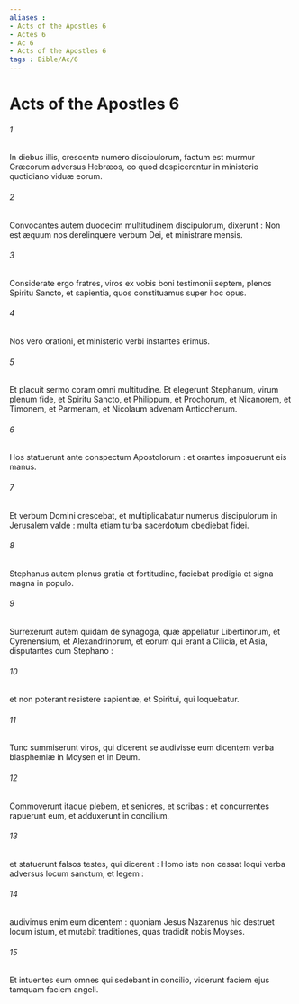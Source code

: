 ```yaml
---
aliases : 
- Acts of the Apostles 6
- Actes 6
- Ac 6
- Acts of the Apostles 6
tags : Bible/Ac/6
---
```


# Acts of the Apostles 6

###### 1
In diebus illis, crescente numero discipulorum, factum est murmur Græcorum adversus Hebræos, eo quod despicerentur in ministerio quotidiano viduæ eorum.
###### 2
Convocantes autem duodecim multitudinem discipulorum, dixerunt : Non est æquum nos derelinquere verbum Dei, et ministrare mensis.
###### 3
Considerate ergo fratres, viros ex vobis boni testimonii septem, plenos Spiritu Sancto, et sapientia, quos constituamus super hoc opus.
###### 4
Nos vero orationi, et ministerio verbi instantes erimus.
###### 5
Et placuit sermo coram omni multitudine. Et elegerunt Stephanum, virum plenum fide, et Spiritu Sancto, et Philippum, et Prochorum, et Nicanorem, et Timonem, et Parmenam, et Nicolaum advenam Antiochenum.
###### 6
Hos statuerunt ante conspectum Apostolorum : et orantes imposuerunt eis manus.
###### 7
Et verbum Domini crescebat, et multiplicabatur numerus discipulorum in Jerusalem valde : multa etiam turba sacerdotum obediebat fidei.
###### 8
Stephanus autem plenus gratia et fortitudine, faciebat prodigia et signa magna in populo.
###### 9
Surrexerunt autem quidam de synagoga, quæ appellatur Libertinorum, et Cyrenensium, et Alexandrinorum, et eorum qui erant a Cilicia, et Asia, disputantes cum Stephano :
###### 10
et non poterant resistere sapientiæ, et Spiritui, qui loquebatur.
###### 11
Tunc summiserunt viros, qui dicerent se audivisse eum dicentem verba blasphemiæ in Moysen et in Deum.
###### 12
Commoverunt itaque plebem, et seniores, et scribas : et concurrentes rapuerunt eum, et adduxerunt in concilium,
###### 13
et statuerunt falsos testes, qui dicerent : Homo iste non cessat loqui verba adversus locum sanctum, et legem :
###### 14
audivimus enim eum dicentem : quoniam Jesus Nazarenus hic destruet locum istum, et mutabit traditiones, quas tradidit nobis Moyses.
###### 15
Et intuentes eum omnes qui sedebant in concilio, viderunt faciem ejus tamquam faciem angeli.
